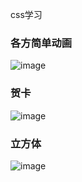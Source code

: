 css学习

### 各方简单动画  <br/>
![image](https://github.com/pheromone/cssStudy/blob/master/1/1.gif) <br/>

### 贺卡  <br/>
![image](https://github.com/pheromone/cssStudy/blob/master/2/2.gif) <br/>

### 立方体  <br/>
![image](https://github.com/pheromone/cssStudy/blob/master/%E7%AB%8B%E6%96%B9%E4%BD%93/%E7%AB%8B%E6%96%B9%E4%BD%93.gif) <br/>

